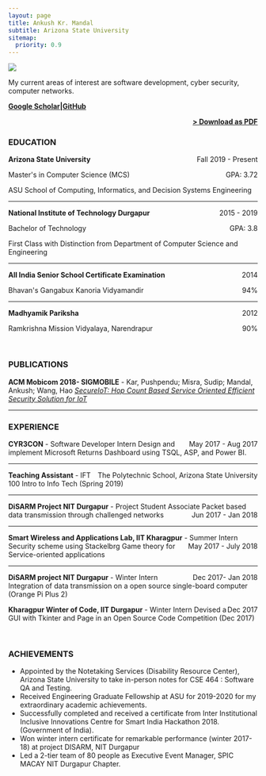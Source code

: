 ```yaml
---
layout: page
title: Ankush Kr. Mandal
subtitle: Arizona State University
sitemap:
  priority: 0.9
---
```


<img src="{{ '/assets/img/dp.jpg' | prepend: site.baseurl }}" id="about-img">

<div id="describe-text">
    <p>My current areas of interest are software development, cyber security, computer networks.</p>
	<p><strong><a target="_blank" href="https://scholar.google.co.in/citations?user=5kBZSVkAAAAJ&hl=en">Google Scholar</a>|<a target="_blank" href="https://github.com/Ankush1529">GitHub</a></strong></p>
</div>

<span style="float: right; "><a href="{{ '/assets/resume.pdf' | prepend: site.baseurl }}"><strong>> Download as PDF</strong></a> </span>
<br>

### EDUCATION

**Arizona State University** <span style="float: right; ">Fall 2019 - Present</span>  

Master's in Computer Science (MCS) <span style="float: right; ">GPA: 3.72</span>

ASU School of Computing, Informatics, and Decision Systems Engineering

<hr>

**National Institute of Technology Durgapur** <span style="float: right; ">2015 - 2019</span>  

Bachelor of Technology <span style="float: right; ">GPA: 3.8</span>

First Class with Distinction from Department of Computer Science and Engineering

<hr>
 
**All India Senior School Certificate Examination** <span style="float: right; ">2014</span>  

Bhavan's Gangabux Kanoria Vidyamandir <span style="float: right; ">94%</span>

<hr>

**Madhyamik Pariksha** <span style="float: right; ">2012</span>  

Ramkrishna Mission Vidyalaya, Narendrapur <span style="float: right; ">90%</span>

<br>


### PUBLICATIONS

**ACM Mobicom 2018- SIGMOBILE** - Kar, Pushpendu; Misra, Sudip; Mandal, Ankush; Wang, Hao *[SecureIoT: Hop Count Based Service Oriented Efficient Security Solution for IoT](https://dl.acm.org/doi/abs/10.1145/3243318.3243323)*
<hr>


### EXPERIENCE

**CYR3CON** - Software Developer Intern <span style="float: right; ">May 2017 - Aug 2017</span>
Design and implement Microsoft Returns Dashboard using TSQL, ASP, and Power BI.
<hr>

**Teaching Assistant** -  <span style="float: right; ">The Polytechnic School, Arizona State University</span>
IFT 100 Intro to Info Tech (Spring 2019)
<hr>

**DiSARM Project NIT Durgapur** - Project Student Associate <span style="float: right; ">Jun 2017 - Jan 2018</span>
Packet based data transmission through challenged networks
<hr>

**Smart Wireless and Applications Lab, IIT Kharagpur** - Summer Intern <span style="float: right; ">May 2017 - July 2018</span>
Security scheme using Stackelbrg Game theory for Service-oriented applications
<hr>

**DiSARM project NIT Durgapur** - Winter Intern <span style="float: right; ">Dec 2017- Jan 2018</span>
Integration of data transmission on a open source single-board computer (Orange Pi Plus 2)

**Kharagpur Winter of Code, IIT Durgapur** - Winter Intern <span style="float: right; ">Dec 2017</span>
Devised a GUI with Tkinter and Page in an Open Source Code Competition (Dec 2017) 

<br>

<!-- ### PROJECTS
**Title** - Description - Place <span style="float: right; ">Time span</span>  
Pellentesque euismod odio nec mollis rutrum. Nulla facilisi. In hac habitasse platea dictumst. Etiam facilisis velit velit, id dapibus lacus bibendum nec. Proin euismod tortor non nunc luctus, ut varius mauris tristique.  

**Title** - Description - Place <span style="float: right; ">Time span</span>  
Pellentesque euismod odio nec mollis rutrum. Nulla facilisi. In hac habitasse platea dictumst. Etiam facilisis velit velit, id dapibus lacus bibendum nec. Proin euismod tortor non nunc luctus, ut varius mauris tristique.  

**Title** - Description - Place <span style="float: right; ">Time span</span>  
Pellentesque euismod odio nec mollis rutrum. Nulla facilisi. In hac habitasse platea dictumst. Etiam facilisis velit velit, id dapibus lacus bibendum nec. Proin euismod tortor non nunc luctus, ut varius mauris tristique.  
 -->

### ACHIEVEMENTS

- Appointed by the Notetaking Services (Disability Resource Center), Arizona State University to take in-person notes for CSE 464 : Software QA and Testing.
- Received Engineering Graduate Fellowship at ASU for 2019-2020 for my extraordinary academic achievements.
- Successfully completed and received a certificate from Inter Institutional Inclusive Innovations Centre for Smart India Hackathon 2018. (Government of India).
- Won winter intern certificate for remarkable performance (winter 2017-18) at project DISARM, NIT Durgapur
- Led a 2-tier team of 80 people as Executive Event Manager, SPIC MACAY NIT Durgapur Chapter.
